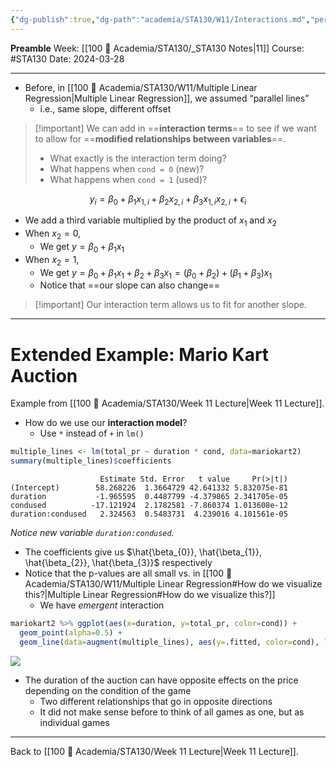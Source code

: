 ```yaml
---
{"dg-publish":true,"dg-path":"academia/STA130/W11/Interactions.md","permalink":"/academia/sta-130/w11/interactions/","created":"2024-03-28T18:23:46.699-04:00","updated":"2024-03-28T21:00:06.556-04:00"}
---
```


**Preamble**
Week: [[100 📒 Academia/STA130/_STA130 Notes\|11]]
Course: #STA130
Date: 2024-03-28

---

- Before, in [[100 📒 Academia/STA130/W11/Multiple Linear Regression\|Multiple Linear Regression]], we assumed “parallel lines”
    - i.e., same slope, different offset

> [!important] We can add in ==**interaction terms**== to see if we want to allow for ==**modified relationships between variables**==.
> - What exactly is the interaction term doing?
> - What happens when `cond = 0` (new)?
> - What happens when `cond = 1` (used)?

$$y_{i} = \beta_{0} + \beta_{1}x_{1,i} + \beta_{2}x_{2,i} + \beta_{3}x_{1,i}x_{2,i} + \epsilon_{i}$$
- We add a third variable multiplied by the product of $x_{1}$ and $x_{2}$
- When $x_{2} = 0$,
    - We get $y = \beta_{0} + \beta_{1}x_{1}$
- When $x_{2} = 1$,
    - We get $y = \beta_{0} + \beta_{1}x_{1} + \beta_{2} + \beta_{3}x_{1} = (\beta_{0} + \beta_{2}) + (\beta_{1} + \beta_{3})x_{1}$
    - Notice that ==our slope can also change==

> [!important] Our interaction term allows us to fit for another slope.

---
# Extended Example: Mario Kart Auction
Example from [[100 📒 Academia/STA130/Week 11 Lecture\|Week 11 Lecture]].

- How do we use our **interaction model**?
    - Use `*` instead of `+` in `lm()`

```r
multiple_lines <- lm(total_pr ~ duration * cond, data=mariokart2)
summary(multiple_lines)$coefficients
```
```
                    Estimate Std. Error   t value     Pr(>|t|)
(Intercept)        58.268226  1.3664729 42.641332 5.832075e-81
duration           -1.965595  0.4487799 -4.379865 2.341705e-05
condused          -17.121924  2.1782581 -7.860374 1.013608e-12
duration:condused   2.324563  0.5483731  4.239016 4.101561e-05
```
*Notice new variable `duration:condused`.*

- The coefficients give us $\hat{\beta_{0}}, \hat{\beta_{1}}, \hat{\beta_{2}}, \hat{\beta_{3}}$ respectively
- Notice that the p-values are all small vs. in [[100 📒 Academia/STA130/W11/Multiple Linear Regression#How do we visualize this?\|Multiple Linear Regression#How do we visualize this?]]
    - We have *emergent* interaction

```r
mariokart2 %>% ggplot(aes(x=duration, y=total_pr, color=cond)) +
  geom_point(alpha=0.5) +
  geom_line(data=augment(multiple_lines), aes(y=.fitted, color=cond), lwd=1.5)
```

![](https://i.imgur.com/RlQAOEm.png)

- The duration of the auction can have opposite effects on the price depending on the condition of the game
    - Two different relationships that go in opposite directions
    - It did not make sense before to think of all games as one, but as individual games

---
Back to [[100 📒 Academia/STA130/Week 11 Lecture\|Week 11 Lecture]].